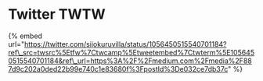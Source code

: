 # Twitter TWTW

{% embed url="https://twitter.com/sijokuruvilla/status/1056450515540701184?ref\_src=twsrc%5Etfw%7Ctwcamp%5Etweetembed%7Ctwterm%5E1056450515540701184&ref\_url=https%3A%2F%2Fmedium.com%2Fmedia%2F887d9c202a0ded22b99e740c1e83680f%3FpostId%3De032ce7db37c" %}



